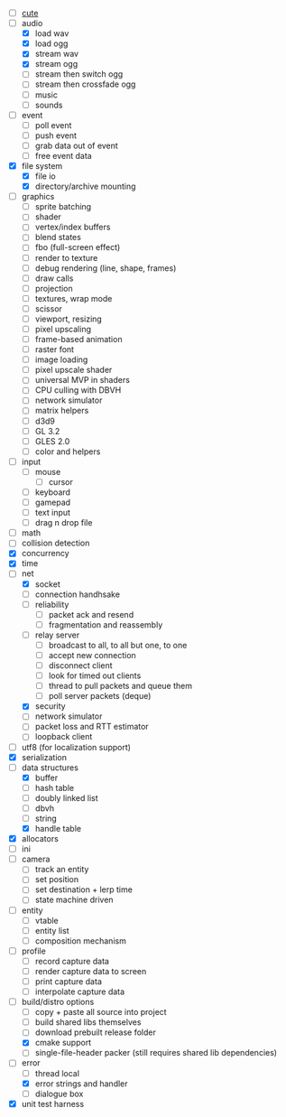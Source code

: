
* [ ] [cute](https://github.com/RandyGaul/cute_framework/blob/master/doc/cute_t.md)
* [ ] audio
	* [x] load wav
	* [x] load ogg
	* [x] stream wav
	* [x] stream ogg
	* [ ] stream then switch ogg
	* [ ] stream then crossfade ogg
	* [ ] music
	* [ ] sounds
* [ ] event
	* [ ] poll event
	* [ ] push event
	* [ ] grab data out of event
	* [ ] free event data
* [x] file system
	* [x] file io
	* [x] directory/archive mounting
* [ ] graphics
	* [ ] sprite batching
	* [ ] shader
	* [ ] vertex/index buffers
	* [ ] blend states
	* [ ] fbo (full-screen effect)
	* [ ] render to texture
	* [ ] debug rendering (line, shape, frames)
	* [ ] draw calls
	* [ ] projection
	* [ ] textures, wrap mode
	* [ ] scissor
	* [ ] viewport, resizing
	* [ ] pixel upscaling
	* [ ] frame-based animation
	* [ ] raster font
	* [ ] image loading
	* [ ] pixel upscale shader
	* [ ] universal MVP in shaders
	* [ ] CPU culling with DBVH
	* [ ] network simulator
	* [ ] matrix helpers
	* [ ] d3d9
	* [ ] GL 3.2
	* [ ] GLES 2.0
	* [ ] color and helpers
* [ ] input
	* [ ] mouse
		* [ ] cursor
	* [ ] keyboard
	* [ ] gamepad
	* [ ] text input
	* [ ] drag n drop file
* [ ] math
* [ ] collision detection
* [x] concurrency
* [x] time
* [ ] net
	* [x] socket
	* [ ] connection handhsake
	* [ ] reliability
		* [ ] packet ack and resend
		* [ ] fragmentation and reassembly
	* [ ] relay server
		* [ ] broadcast to all, to all but one, to one
		* [ ] accept new connection
		* [ ] disconnect client
		* [ ] look for timed out clients
		* [ ] thread to pull packets and queue them
		* [ ] poll server packets (deque)
	* [x] security
	* [ ] network simulator
	* [ ] packet loss and RTT estimator
	* [ ] loopback client
* [ ] utf8 (for localization support)
* [x] serialization
* [ ] data structures
	* [x] buffer
	* [ ] hash table
	* [ ] doubly linked list
	* [ ] dbvh
	* [ ] string
	* [x] handle table
* [x] allocators
* [ ] ini
* [ ] camera
	* [ ] track an entity
	* [ ] set position
	* [ ] set destination + lerp time
	* [ ] state machine driven
* [ ] entity
	* [ ] vtable
	* [ ] entity list
	* [ ] composition mechanism
* [ ] profile
	* [ ] record capture data
	* [ ] render capture data to screen
	* [ ] print capture data
	* [ ] interpolate capture data
* [ ] build/distro options
	* [ ] copy + paste all source into project
	* [ ] build shared libs themselves
	* [ ] download prebuilt release folder
	* [x] cmake support
	* [ ] single-file-header packer (still requires shared lib dependencies)
* [ ] error
	* [ ] thread local
	* [x] error strings and handler
	* [ ] dialogue box
* [x] unit test harness
